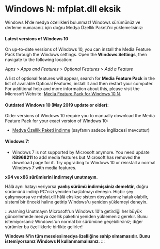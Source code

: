 # Windows N: mfplat.dll eksik

Windows N'de medya özellikleri bulunmaz! Windows sürümünüz ve derleme numaranız için doğru Medya Özellik Paketi'ni yüklemelisiniz:

#### Latest versions of Windows 10
On up-to-date versions of Windows 10, you can install the Media Feature Pack through the Windows settings. Open the **Windows Settings**, then navigate to the following location:

*Apps > Apps and Features > Optional Features > Add a Feature*

A list of optional features will appear, search for **Media Feature Pack** in the list of available Optional Features, install it and then restart your computer. For additional help and more information about this, please visit the Microsoft Website: [Media Feature Pack for Windows 10 N](https://support.microsoft.com/en-us/help/4516397/media-feature-pack-for-windows-10-n-november-2019).

#### Outdated Windows 10 (May 2019 update or older):
Older versions of Windows 10 require you to manually download the Media Feature Pack for your exact version of Windows 10:
  * [Medya Özellik Paketi indirme](https://www.microsoft.com/en-us/software-download/mediafeaturepack) (sayfanın sadece İngilizcesi mevcuttur)

#### Windows 7:
  * Windows 7 is not supported by Microsoft anymore. You need update **KB968211** to add media features but Microsoft has removed the download page for it. Try upgrading to Windows 10 or reinstall a normal Windows 7 with media features.

**x64 ve x86 sürümlerini indirmeyi unutmayın.**

Hâlâ aynı hatayı veriyorsa **yanlış sürümü indirmişsiniz demektir**, doğru sürümünü indirip PC'nizi yeniden başlatmayı deneyin. Hiçbir şey çalışmıyorsa ve mfplat.dll hâlâ eksikse sistem dosyalarınız hatalı olabilir, sistemi bir önceki haline getirip Windows'u yeniden yüklemeyi deneyin.

:::warning
Unutmayın Microsoft'un Windows 10'a getirdiği her büyük güncellemede medya özellik paketini yeniden yüklemeniz gerekir. Bunu istemiyorsanız Windows'un normal bir sürümüne geçebilirsiniz; diğer sürümler bu özelliklerle birlikte gelirler!

**Windows N'in tüm meselesi medya özelliğine sahip olmamasıdır. Bunu istemiyorsanız Windows N kullanmamalısınız.**
:::